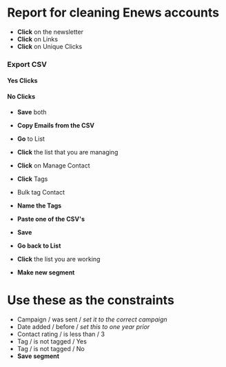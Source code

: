 # Report for cleaning Enews accounts
+ **Click** on the newsletter
+ **Click** on Links
+ **Click** on Unique Clicks
### Export CSV
#### Yes Clicks
#### No Clicks
+ **Save** both
+ **Copy Emails from the CSV**
+ **Go** to List
+ **Click** the list that you are managing
+ **Click** on Manage Contact
+ **Click** Tags
+ Bulk tag Contact
+ **Name the Tags**
+ **Paste one of the CSV's**
+ **Save**

+ **Go back to List**
+ **Click** the list you are working
+ **Make new segment**
# Use these as the constraints
+ Campaign / was sent / *set it to the correct campaign*
+ Date added / before / *set this to one year prior*
+ Contact rating / is less than / 3
+ Tag / is not tagged / Yes
+ Tag / is not tagged / No
+ **Save segment**
